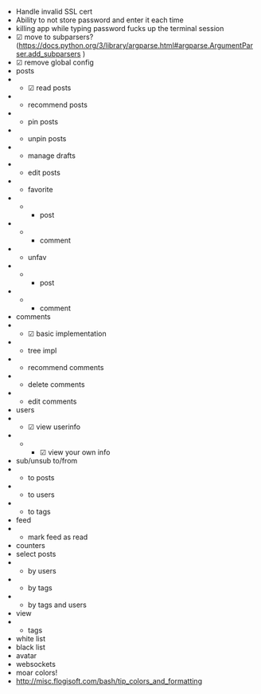 * Handle invalid SSL cert
* Ability to not store password and enter it each time
* killing app while typing password fucks up the terminal session
* ☑ move to subparsers? (https://docs.python.org/3/library/argparse.html#argparse.ArgumentParser.add_subparsers )
* ☑ remove global config
* posts
* * ☑ read posts
* * recommend posts
* * pin posts
* * unpin posts
* * manage drafts
* * edit posts
* * favorite
* * * post
* * * comment
* * unfav
* * * post
* * * comment
* comments
* * ☑ basic implementation
* * tree impl
* * recommend comments
* * delete comments
* * edit comments
* users
* * ☑ view userinfo
* * * ☑ view your own info
* sub/unsub to/from
* * to posts
* * to users
* * to tags
* feed
* * mark feed as read
* counters
* select posts
* * by users
* * by tags
* * by tags and users
* view
* * tags
* white list
* black list
* avatar
* websockets
* moar colors!
* http://misc.flogisoft.com/bash/tip_colors_and_formatting
